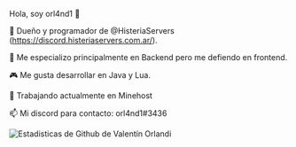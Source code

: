 Hola, soy orl4nd1 👋

🔭 Dueño y programador de @HisteriaServers (https://discord.histeriaservers.com.ar/).

🌱 Me especializo principalmente en Backend pero me defiendo en frontend.

🎮 Me gusta desarrollar en Java y Lua.

👯 Trabajando actualmente en Minehost

📫 Mi discord para contacto: orl4nd1#3436


![Estadisticas de Github de Valentín Orlandi](https://github-readme-stats.vercel.app/api?username=orl4nd1&show_icons=true&theme=dracula)
